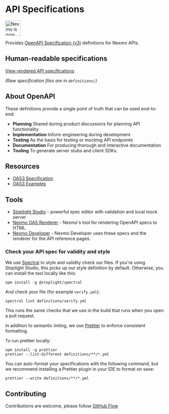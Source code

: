 # API Specifications

<img src="https://developer.nexmo.com/assets/images/Vonage_Nexmo.svg" height="48px" alt="Nexmo is now known as Vonage" />

Provides [OpenAPI Specification (v3)](https://github.com/OAI/OpenAPI-Specification) definitions for Nexmo APIs.

## Human-readable specifications

[View rendered API specifications](https://nexmo-api-specification.herokuapp.com/)

_(Raw specification files are in `definitions/`)_

## About OpenAPI

These definitions provide a single point of truth that can be used end-to-end:

- **Planning** Shared during product discussions for planning API functionality
- **Implementation** Inform engineering during development
- **Testing** As the basis for testing or mocking API endpoints
- **Documentation** For producing thorough and interactive documentation
- **Tooling** To generate server stubs and client SDKs.

## Resources

- [OAS3 Specification](http://spec.openapis.org/oas/v3.0.3)
- [OAS3 Examples](https://github.com/OAI/OpenAPI-Specification/tree/master/examples/v3.0)

## Tools

- [Stoplight Studio](https://stoplight.io/studio/) - powerful spec editor with validation and local mock server
- [Nexmo OAS Renderer](https://github.com/Nexmo/nexmo-oas-renderer) - Nexmo's tool for rendering OpenAPI specs to HTML.
- [Nexmo Developer](https://github.com/Nexmo/nexmo-developer) - Nexmo Developer uses these specs and the renderer for the API reference pages.

### Check your API spec for validity and style

We use [Spectral](https://stoplight.io/open-source/spectral/) to style and validity check our files. If you're using Stoplight Studio, this picks up our style definition by default. Otherwise, you can install the tool locally like this:

`npm install -g @stoplight/spectral`

And check your file (for example `verify.yml`):

`spectral lint definitions/verify.yml`

This runs the same checks that we use in the build that runs when you open a pull request.

In addition to semantic linting, we use [Prettier](https://prettier.io/) to enforce consistent formatting.

To run prettier locally:

```
npm install -g prettier
prettier --list-different definitions/**/*.yml
```

You can auto-format your specifications with the following command, but we recommend installing a Prettier plugin in your IDE to format on save:

```
prettier --write definitions/**/*.yml
```

## Contributing

Contributions are welcome, please follow [GitHub Flow](https://guides.github.com/introduction/flow/index.html)
